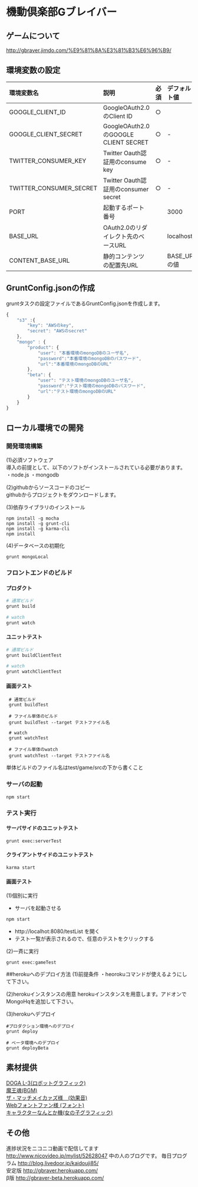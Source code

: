 機動倶楽部Gブレイバー
===================

## ゲームについて
<http://gbraver.jimdo.com/%E9%81%8A%E3%81%B3%E6%96%B9/>

## 環境変数の設定

| 環境変数名               | 説明                                   | 必須 | デフォルト値    |
|:------------------------|:--------------------------------------|:-----|:--------------|
| GOOGLE_CLIENT_ID        | GoogleOAuth2.0のClient ID             | ○    |               |
| GOOGLE_CLIENT_SECRET    | GoogleOAuth2.0のGOOGLE CLIENT SECRET  | ○    | -             |
| TWITTER_CONSUMER_KEY    | Twitter Oauth認証用のconsume key       | ○    | -             |
| TWITTER_CONSUMER_SECRET | Twitter Oauth認証用のconsumer secret   | ○    | -             |
| PORT                    | 起動するポート番号                      |       | 3000          |
| BASE_URL                | OAuth2.0のリダイレクト先のベースURL      |       | localhost     |
| CONTENT_BASE_URL        | 静的コンテンツの配置先URL                |       | BASE_URLの値  |

## GruntConfig.jsonの作成
gruntタスクの設定ファイルであるGruntConfig.jsonを作成します。
```javascript
{
    "s3" :{
        "key": "AWSのkey",
        "secret": "AWSのsecret"
    },
    "mongo" : {
        "product": {
            "user": "本番環境のmongoDBのユーザ名",
            "password":"本番環境のmongoDBのパスワード",
            "url":"本番環境のmongoDBのURL"
        },
        "beta": {
            "user": "テスト環境のmongoDBのユーザ名",
            "password":"テスト環境のmongoDBのパスワード",
            "url":"テスト環境のmongoDBのURL"
        }
    }
}
```
## ローカル環境での開発
### 開発環境構築
(1)必須ソフトウェア  
導入の前提として、以下のソフトがインストールされている必要があります。  
・node.js
・mongodb  

(2)githubからソースコードのコピー  
githubからプロジェクトをダウンロードします。

(3)依存ライブラリのインストール  
  
    npm install -g mocha
    npm install -g grunt-cli
    npm install -g karma-cli
    npm install


(4)データベースの初期化  

    grunt mongoLocal


### フロントエンドのビルド

#### プロダクト

```bash
# 通常ビルド
grunt build
    
# watch
grunt watch
```

#### ユニットテスト

```bash
# 通常ビルド
grunt buildClientTest
    
# watch
grunt watchClientTest
```    

#### 画面テスト
```
 # 通常ビルド
 grunt buildTest

 # ファイル単体のビルド
 grunt buildTest --target テストファイル名
    
 # watch
 grunt watchTest
    
 # ファイル単体のwatch
 grunt watchTest --target テストファイル名
```

単体ビルドのファイル名はtest/game/srcの下から書くこと

### サーバの起動

```
npm start
```

### テスト実行

#### サーバサイドのユニットテスト
    grunt exec:serverTest

#### クライアントサイドのユニットテスト
    karma start

#### 画面テスト
(1)個別に実行

- サーバを起動させる
```bash
npm start
```
- http://localhot:8080/testList を開く
- テスト一覧が表示されるので、任意のテストをクリックする

(2)一斉に実行

```
grunt exec:gameTest
```


##herokuへのデプロイ方法
(1)前提条件
・heorokuコマンドが使えるようにして下さい。

(2)herokuインスタンスの用意
herokuインスタンスを用意します。アドオンでMongoHqを追加して下さい。

(3)herokuへデプロイ  

    #プロダクション環境へのデプロイ
    grunt deploy
    
    # ベータ環境へのデプロイ
    grunt deployBeta

## 素材提供
[DOGA L-3(ロボットグラフィック)](http://doga.jp/2010/programs/dogal/index.html#dogal3)  
[魔王魂(BGM)](http://maoudamashii.jokersounds.com/)  
[ザ・マッチメイカァズ様　(効果音)](http://osabisi.sakura.ne.jp/m2/)  
[Webフォントファン様 (フォント)](http://webfontfan.com)  
[キャラクターなんとか機(女の子グラフィック)](http://khmix.sakura.ne.jp/download.shtml)


## その他
進捗状況をニコニコ動画で配信してます <http://www.nicovideo.jp/mylist/52628047>
中の人のブログです。 毎日プログラム  <http://blog.livedoor.jp/kaidouji85/>    
安定版 <http://gbraver.herokuapp.com/>  
β版 <http://gbraver-beta.herokuapp.com/>